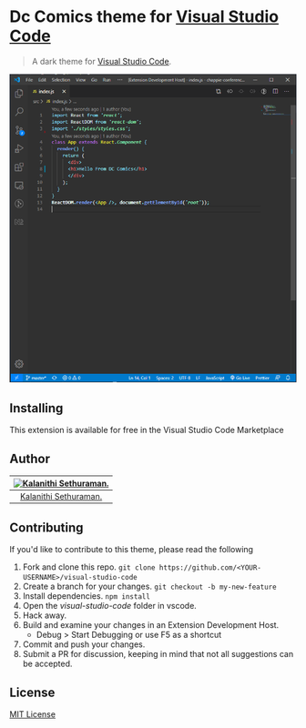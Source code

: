 # Dc Comics theme for [Visual Studio Code](http://code.visualstudio.com)

> A dark theme for [Visual Studio Code](http://code.visualstudio.com).

![Screenshot](./screenshot.PNG)

## Installing

This extension is available for free in the Visual Studio Code Marketplace  


## Author

[![Kalanithi Sethuraman.](https://kalanithi.dev/kalanithi.png)](https://github.com/IAmNithi) |
:---: |
[Kalanithi Sethuraman.](https://github.com/IAmNithi) |

## Contributing

If you'd like to contribute to this theme, please read the following

1. Fork and clone this repo. `git clone https://github.com/<YOUR-USERNAME>/visual-studio-code`
2. Create a branch for your changes. `git checkout -b my-new-feature`
3. Install dependencies. `npm install`
4. Open the *visual-studio-code* folder in vscode.
5. Hack away.
6. Build and examine your changes in an Extension Development Host.
    * Debug > Start Debugging or use F5 as a shortcut
7. Commit and push your changes.
8. Submit a PR for discussion, keeping in mind that not all suggestions can be accepted.

## License

[MIT License](./LICENSE)
